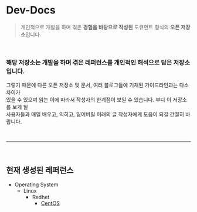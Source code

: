# Dev-Docs
> 개인적으로 개발을 하며 겪은 **경험을 바탕으로 작성된** 도큐먼트 형식의 **오픈 저장소**입니다.  

<br/>

### 해당 저장소는 개발을 하며 겪은 레퍼런스를 개인적인 해석으로 담은 저장소입니다.  
그렇기 때문에 다른 오픈 저장소 및 문서, 여러 블로그들에 기재된 가이드라인과는 다소 차이가  
있을 수 있으며 읽는 이에 따라서 작성자의 한계점이 보일 수 있습니다. 부디 이 저장소를 보게 될  
사용자들과 매일 배우고, 익히고, 잃어버릴 미래의 글 작성자에게 도움이 되길 간절히 바랍니다.  

<br/>
<hr/>
<br/>

## 현재 생성된 레퍼런스
- Operating System
  - Linux
    - Redhet
      - [CentOS](https://github.com/ionio-dev/Dev-Docs/tree/master/OperatingSystem/Linux/Redhet/CentOS)
